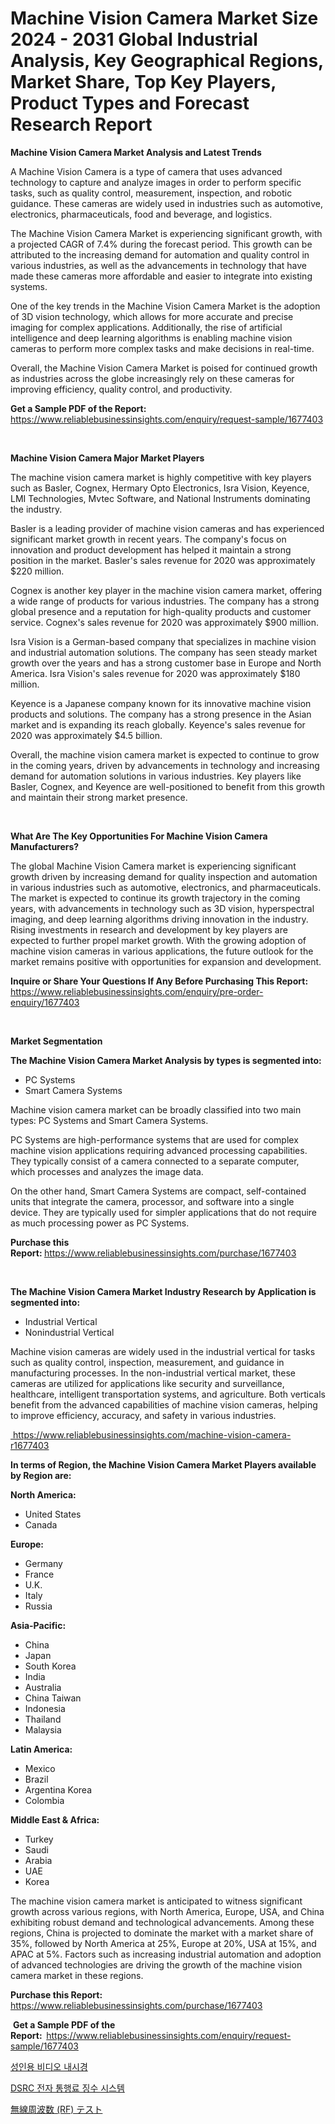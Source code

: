 <p><h1>Machine Vision Camera Market Size 2024 - 2031 Global Industrial Analysis, Key Geographical Regions, Market Share, Top Key Players, Product Types and Forecast Research Report</h1></p><p><strong>Machine Vision Camera Market Analysis and Latest Trends</strong></p>
<p><p>A Machine Vision Camera is a type of camera that uses advanced technology to capture and analyze images in order to perform specific tasks, such as quality control, measurement, inspection, and robotic guidance. These cameras are widely used in industries such as automotive, electronics, pharmaceuticals, food and beverage, and logistics.</p><p>The Machine Vision Camera Market is experiencing significant growth, with a projected CAGR of 7.4% during the forecast period. This growth can be attributed to the increasing demand for automation and quality control in various industries, as well as the advancements in technology that have made these cameras more affordable and easier to integrate into existing systems.</p><p>One of the key trends in the Machine Vision Camera Market is the adoption of 3D vision technology, which allows for more accurate and precise imaging for complex applications. Additionally, the rise of artificial intelligence and deep learning algorithms is enabling machine vision cameras to perform more complex tasks and make decisions in real-time.</p><p>Overall, the Machine Vision Camera Market is poised for continued growth as industries across the globe increasingly rely on these cameras for improving efficiency, quality control, and productivity.</p></p>
<p><strong>Get a Sample PDF of the Report:&nbsp;</strong> <a href="https://www.reliablebusinessinsights.com/enquiry/request-sample/1677403">https://www.reliablebusinessinsights.com/enquiry/request-sample/1677403</a></p>
<p>&nbsp;</p>
<p><strong>Machine Vision Camera Major Market Players</strong></p>
<p><p>The machine vision camera market is highly competitive with key players such as Basler, Cognex, Hermary Opto Electronics, Isra Vision, Keyence, LMI Technologies, Mvtec Software, and National Instruments dominating the industry. </p><p>Basler is a leading provider of machine vision cameras and has experienced significant market growth in recent years. The company's focus on innovation and product development has helped it maintain a strong position in the market. Basler's sales revenue for 2020 was approximately $220 million.</p><p>Cognex is another key player in the machine vision camera market, offering a wide range of products for various industries. The company has a strong global presence and a reputation for high-quality products and customer service. Cognex's sales revenue for 2020 was approximately $900 million.</p><p>Isra Vision is a German-based company that specializes in machine vision and industrial automation solutions. The company has seen steady market growth over the years and has a strong customer base in Europe and North America. Isra Vision's sales revenue for 2020 was approximately $180 million.</p><p>Keyence is a Japanese company known for its innovative machine vision products and solutions. The company has a strong presence in the Asian market and is expanding its reach globally. Keyence's sales revenue for 2020 was approximately $4.5 billion.</p><p>Overall, the machine vision camera market is expected to continue to grow in the coming years, driven by advancements in technology and increasing demand for automation solutions in various industries. Key players like Basler, Cognex, and Keyence are well-positioned to benefit from this growth and maintain their strong market presence.</p></p>
<p>&nbsp;</p>
<p><strong>What Are The Key Opportunities For Machine Vision Camera Manufacturers?</strong></p>
<p><p>The global Machine Vision Camera market is experiencing significant growth driven by increasing demand for quality inspection and automation in various industries such as automotive, electronics, and pharmaceuticals. The market is expected to continue its growth trajectory in the coming years, with advancements in technology such as 3D vision, hyperspectral imaging, and deep learning algorithms driving innovation in the industry. Rising investments in research and development by key players are expected to further propel market growth. With the growing adoption of machine vision cameras in various applications, the future outlook for the market remains positive with opportunities for expansion and development.</p></p>
<p><strong>Inquire or Share Your Questions If Any Before Purchasing This Report:</strong> <a href="https://www.reliablebusinessinsights.com/enquiry/pre-order-enquiry/1677403">https://www.reliablebusinessinsights.com/enquiry/pre-order-enquiry/1677403</a></p>
<p>&nbsp;</p>
<p><strong>Market Segmentation</strong></p>
<p><strong>The Machine Vision Camera Market Analysis by types is segmented into:</strong></p>
<p><ul><li>PC Systems</li><li>Smart Camera Systems</li></ul></p>
<p><p>Machine vision camera market can be broadly classified into two main types: PC Systems and Smart Camera Systems. </p><p>PC Systems are high-performance systems that are used for complex machine vision applications requiring advanced processing capabilities. They typically consist of a camera connected to a separate computer, which processes and analyzes the image data.</p><p>On the other hand, Smart Camera Systems are compact, self-contained units that integrate the camera, processor, and software into a single device. They are typically used for simpler applications that do not require as much processing power as PC Systems.</p></p>
<p><strong>Purchase this Report:&nbsp;</strong><a href="https://www.reliablebusinessinsights.com/purchase/1677403">https://www.reliablebusinessinsights.com/purchase/1677403</a></p>
<p>&nbsp;</p>
<p><strong>The Machine Vision Camera Market Industry Research by Application is segmented into:</strong></p>
<p><ul><li>Industrial Vertical</li><li>Nonindustrial Vertical</li></ul></p>
<p><p>Machine vision cameras are widely used in the industrial vertical for tasks such as quality control, inspection, measurement, and guidance in manufacturing processes. In the non-industrial vertical market, these cameras are utilized for applications like security and surveillance, healthcare, intelligent transportation systems, and agriculture. Both verticals benefit from the advanced capabilities of machine vision cameras, helping to improve efficiency, accuracy, and safety in various industries.</p></p>
<p><a href="https://www.reliablebusinessinsights.com/machine-vision-camera-r1677403">&nbsp;https://www.reliablebusinessinsights.com/machine-vision-camera-r1677403</a></p>
<p><strong>In terms of Region, the Machine Vision Camera Market Players available by Region are:</strong></p>
<p>
    <p> <strong> North America: </strong>
        <ul>
            <li>United States</li>
            <li>Canada</li>
        </ul>
        </p> 
    <p> <strong> Europe: </strong>
        <ul>
            <li>Germany</li>
            <li>France</li>
            <li>U.K.</li>
            <li>Italy</li>
            <li>Russia</li>
        </ul>
        </p> 
    <p> <strong> Asia-Pacific: </strong>
        <ul>
            <li>China</li>
            <li>Japan</li>
            <li>South Korea</li>
            <li>India</li>
            <li>Australia</li>
            <li>China Taiwan</li>
            <li>Indonesia</li>
            <li>Thailand</li>
            <li>Malaysia</li>
        </ul>
        </p> 
    <p> <strong> Latin America: </strong>
        <ul>
            <li>Mexico</li>
            <li>Brazil</li>
            <li>Argentina Korea</li>
            <li>Colombia</li>
        </ul>
        </p> 
    <p> <strong> Middle East & Africa: </strong>
        <ul>
            <li>Turkey</li>
            <li>Saudi</li>
            <li>Arabia</li>
            <li>UAE</li>
            <li>Korea</li>
        </ul>
    </p>
    </p>
<p><p>The machine vision camera market is anticipated to witness significant growth across various regions, with North America, Europe, USA, and China exhibiting robust demand and technological advancements. Among these regions, China is projected to dominate the market with a market share of 35%, followed by North America at 25%, Europe at 20%, USA at 15%, and APAC at 5%. Factors such as increasing industrial automation and adoption of advanced technologies are driving the growth of the machine vision camera market in these regions.</p></p>
<p><strong>Purchase this Report: </strong><a href="https://www.reliablebusinessinsights.com/purchase/1677403">https://www.reliablebusinessinsights.com/purchase/1677403</a></p>
<p>&nbsp;<strong>Get a Sample PDF of the Report:&nbsp;&nbsp;</strong><a href="https://www.reliablebusinessinsights.com/enquiry/request-sample/1677403">https://www.reliablebusinessinsights.com/enquiry/request-sample/1677403</a></p>
<p><strong></strong></p>
<p><p><a href="https://medium.com/@wardpollich2022/%EC%84%B1%EC%9D%B8-%EB%B9%84%EB%94%94%EC%98%A4-%EB%82%B4%EC%8B%9C%EA%B2%BD-%EC%8B%9C%EC%9E%A5-%EB%B6%84%EC%84%9D-%EC%97%B0%ED%8F%89%EA%B7%A0-%EC%84%B1%EC%9E%A5%EC%9C%A8-%EC%8B%9C%EC%9E%A5-%EC%84%B8%EB%B6%84%ED%99%94-%EB%B0%8F-%EA%B8%80%EB%A1%9C%EB%B2%8C-%EC%82%B0%EC%97%85-%EA%B0%9C%EC%9A%94-e9418e095b74">성인용 비디오 내시경</a></p><p><a href="https://medium.com/@leeanford76845djf/dsrc-%EC%A0%84%EC%9E%90-%ED%86%A8-%EC%88%98%EA%B8%88-%EC%8B%9C%EC%8A%A4%ED%85%9C-%EC%8B%9C%EC%9E%A5%EC%9D%84-%EB%B6%84%EC%84%9D-%EA%B8%80%EB%A1%9C%EB%B2%8C-%EC%82%B0%EC%97%85-%EC%A0%84%EB%A7%9D-%EB%B0%8F-%EC%98%88%EC%B8%A1-2024%EB%85%84%EB%B6%80%ED%84%B0-2031%EB%85%84%EA%B9%8C%EC%A7%80-3cd9a1c5b032">DSRC 전자 통행료 징수 시스템</a></p><p><a href="https://medium.com/@matteills7854/%E7%84%A1%E7%B7%9A%E5%91%A8%E6%B3%A2%E6%95%B0-rf-%E3%83%86%E3%82%B9%E3%83%88%E5%B8%82%E5%A0%B4%E8%A6%8F%E6%A8%A1%E3%81%AF-%E3%82%B0%E3%83%AD%E3%83%BC%E3%83%90%E3%83%AB%E7%94%A3%E6%A5%AD%E3%81%AB%E3%81%8A%E3%81%91%E3%82%8B%E6%9C%80%E9%81%A9%E3%81%AA%E3%83%9E%E3%83%BC%E3%82%B1%E3%83%86%E3%82%A3%E3%83%B3%E3%82%B0%E3%83%81%E3%83%A3%E3%83%B3%E3%83%8D%E3%83%AB%E3%82%92%E7%A4%BA%E3%81%97%E3%81%A6%E3%81%84%E3%81%BE%E3%81%99-4af1477b7854">無線周波数 (RF) テスト</a></p></p>